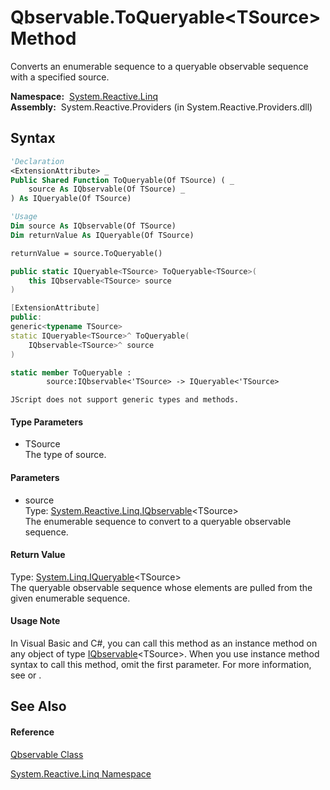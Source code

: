 # Qbservable.ToQueryable\<TSource\> Method

Converts an enumerable sequence to a queryable observable sequence with a specified source.

**Namespace:**  [System.Reactive.Linq](System.Reactive.Linq\System.Reactive.Linq.md)  
**Assembly:**  System.Reactive.Providers (in System.Reactive.Providers.dll)

## Syntax

```vb
'Declaration
<ExtensionAttribute> _
Public Shared Function ToQueryable(Of TSource) ( _
    source As IQbservable(Of TSource) _
) As IQueryable(Of TSource)
```

```vb
'Usage
Dim source As IQbservable(Of TSource)
Dim returnValue As IQueryable(Of TSource)

returnValue = source.ToQueryable()
```

```csharp
public static IQueryable<TSource> ToQueryable<TSource>(
    this IQbservable<TSource> source
)
```

```c++
[ExtensionAttribute]
public:
generic<typename TSource>
static IQueryable<TSource>^ ToQueryable(
    IQbservable<TSource>^ source
)
```

```fsharp
static member ToQueryable : 
        source:IQbservable<'TSource> -> IQueryable<'TSource> 
```

```jscript
JScript does not support generic types and methods.
```

#### Type Parameters

- TSource  
  The type of source.

#### Parameters

- source  
  Type: [System.Reactive.Linq.IQbservable](IQbservable\IQbservable(TSource).md)\<TSource\>  
  The enumerable sequence to convert to a queryable observable sequence.

#### Return Value

Type: [System.Linq.IQueryable](https://msdn.microsoft.com/en-us/library/Bb351562)\<TSource\>  
The queryable observable sequence whose elements are pulled from the given enumerable sequence.

#### Usage Note

In Visual Basic and C\#, you can call this method as an instance method on any object of type [IQbservable](IQbservable\IQbservable(TSource).md)\<TSource\>. When you use instance method syntax to call this method, omit the first parameter. For more information, see [](https://msdn.microsoft.com/en-us/library/Bb384936) or [](https://msdn.microsoft.com/en-us/library/Bb383977).

## See Also

#### Reference

[Qbservable Class](Qbservable\Qbservable.md)

[System.Reactive.Linq Namespace](System.Reactive.Linq\System.Reactive.Linq.md)
